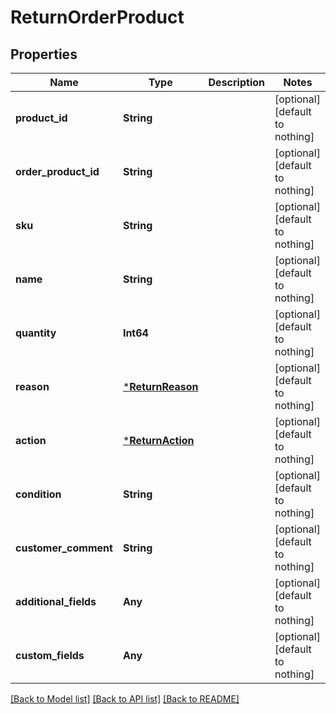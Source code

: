 # ReturnOrderProduct


## Properties
Name | Type | Description | Notes
------------ | ------------- | ------------- | -------------
**product_id** | **String** |  | [optional] [default to nothing]
**order_product_id** | **String** |  | [optional] [default to nothing]
**sku** | **String** |  | [optional] [default to nothing]
**name** | **String** |  | [optional] [default to nothing]
**quantity** | **Int64** |  | [optional] [default to nothing]
**reason** | [***ReturnReason**](ReturnReason.md) |  | [optional] [default to nothing]
**action** | [***ReturnAction**](ReturnAction.md) |  | [optional] [default to nothing]
**condition** | **String** |  | [optional] [default to nothing]
**customer_comment** | **String** |  | [optional] [default to nothing]
**additional_fields** | **Any** |  | [optional] [default to nothing]
**custom_fields** | **Any** |  | [optional] [default to nothing]


[[Back to Model list]](../README.md#models) [[Back to API list]](../README.md#api-endpoints) [[Back to README]](../README.md)


